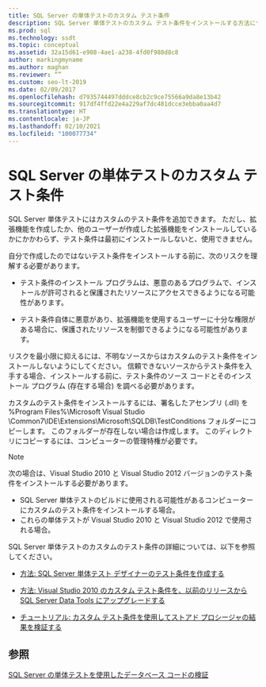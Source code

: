 ```yaml
---
title: SQL Server の単体テストのカスタム テスト条件
description: SQL Server 単体テストのカスタム テスト条件をインストールする方法について説明します。 作成していないテスト条件のインストールに伴うリスクを表示します。
ms.prod: sql
ms.technology: ssdt
ms.topic: conceptual
ms.assetid: 32a15d61-e908-4ae1-a238-4fd0f988d8c8
author: markingmyname
ms.author: maghan
ms.reviewer: “”
ms.custom: seo-lt-2019
ms.date: 02/09/2017
ms.openlocfilehash: d7935744497dddce8cb2c9ce75566a9da8e13b42
ms.sourcegitcommit: 917df4ffd22e4a229af7dc481dcce3ebba0aa4d7
ms.translationtype: HT
ms.contentlocale: ja-JP
ms.lasthandoff: 02/10/2021
ms.locfileid: "100077734"
---
```

# <a name="custom-test-conditions-for-sql-server-unit-tests"></a>SQL Server の単体テストのカスタム テスト条件

SQL Server 単体テストにはカスタムのテスト条件を追加できます。 ただし、拡張機能を作成したか、他のユーザーが作成した拡張機能をインストールしているかにかかわらず、テスト条件は最初にインストールしないと、使用できません。  
  
自分で作成したのではないテスト条件をインストールする前に、次のリスクを理解する必要があります。  
  
-   テスト条件のインストール プログラムは、悪意のあるプログラムで、インストールが許可されると保護されたリソースにアクセスできるようになる可能性があります。  
  
-   テスト条件自体に悪意があり、拡張機能を使用するユーザーに十分な権限がある場合に、保護されたリソースを制御できるようになる可能性があります。  
  
リスクを最小限に抑えるには、不明なソースからはカスタムのテスト条件をインストールしないようにしてください。 信頼できないソースからテスト条件を入手する場合、インストールする前に、テスト条件のソース コードとそのインストール プログラム (存在する場合) を調べる必要があります。  
  
カスタムのテスト条件をインストールするには、署名したアセンブリ (.dll) を %Program Files%\Microsoft Visual Studio <Version>\Common7\IDE\Extensions\Microsoft\SQLDB\TestConditions フォルダーにコピーします。 このフォルダーが存在しない場合は作成します。 このディレクトリにコピーするには、コンピューターの管理特権が必要です。  
  
> [!NOTE]  
> 次の場合は、Visual Studio 2010 と Visual Studio 2012 バージョンのテスト条件をインストールする必要があります。  
>   
> -   SQL Server 単体テストのビルドに使用される可能性があるコンピューターにカスタムのテスト条件をインストールする場合。  
> -   これらの単体テストが Visual Studio 2010 と Visual Studio 2012 で使用される場合。  
  
SQL Server 単体テストのカスタムのテスト条件の詳細については、以下を参照してください。  
  
-   [方法:  SQL Server 単体テスト デザイナーのテスト条件を作成する](../ssdt/how-to-create-test-conditions-for-the-sql-server-unit-test-designer.md)  
  
-   [方法:  Visual Studio 2010 のカスタム テスト条件を、以前のリリースから SQL Server Data Tools にアップグレードする](../ssdt/how-to-upgrade-visual-studio-2010-custom-test-condition-to-ssdt.md)  
  
-   [チュートリアル: カスタム テスト条件を使用してストアド プロシージャの結果を検証する](../ssdt/walkthrough-use-custom-test-condition-to-verify-stored-procedure-results.md)  
  
## <a name="see-also"></a>参照  
[SQL Server の単体テストを使用したデータベース コードの検証](../ssdt/verifying-database-code-by-using-sql-server-unit-tests.md)  
  
